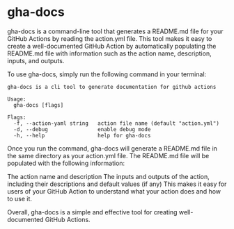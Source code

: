 # gha-docs

gha-docs is a command-line tool that generates a README.md file for your GitHub Actions by reading the action.yml file. This tool makes it easy to create a well-documented GitHub Action by automatically populating the README.md file with information such as the action name, description, inputs, and outputs.

To use gha-docs, simply run the following command in your terminal:

```text
gha-docs is a cli tool to generate documentation for github actions

Usage:
  gha-docs [flags]

Flags:
  -f, --action-yaml string   action file name (default "action.yml")
  -d, --debug                enable debug mode
  -h, --help                 help for gha-docs
```

Once you run the command, gha-docs will generate a README.md file in the same directory as your action.yml file. The README.md file will be populated with the following information:

The action name and description
The inputs and outputs of the action, including their descriptions and default values (if any)
This makes it easy for users of your GitHub Action to understand what your action does and how to use it.

Overall, gha-docs is a simple and effective tool for creating well-documented GitHub Actions.
